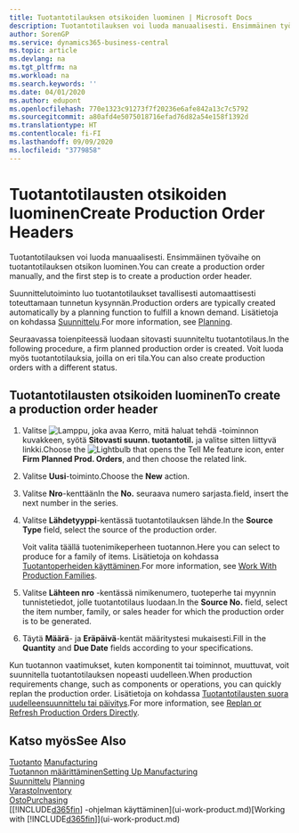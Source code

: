 ```yaml
---
title: Tuotantotilauksen otsikoiden luominen | Microsoft Docs
description: Tuotantotilauksen voi luoda manuaalisesti. Ensimmäinen työvaihe on tuotantotilauksen otsikon luominen.
author: SorenGP
ms.service: dynamics365-business-central
ms.topic: article
ms.devlang: na
ms.tgt_pltfrm: na
ms.workload: na
ms.search.keywords: ''
ms.date: 04/01/2020
ms.author: edupont
ms.openlocfilehash: 770e1323c91273f7f20236e6afe842a13c7c5792
ms.sourcegitcommit: a80afd4e5075018716efad76d82a54e158f1392d
ms.translationtype: HT
ms.contentlocale: fi-FI
ms.lasthandoff: 09/09/2020
ms.locfileid: "3779858"
---
```

# <a name="create-production-order-headers"></a><span data-ttu-id="e72b5-103">Tuotantotilausten otsikoiden luominen</span><span class="sxs-lookup"><span data-stu-id="e72b5-103">Create Production Order Headers</span></span>
<span data-ttu-id="e72b5-104">Tuotantotilauksen voi luoda manuaalisesti. Ensimmäinen työvaihe on tuotantotilauksen otsikon luominen.</span><span class="sxs-lookup"><span data-stu-id="e72b5-104">You can create a production order manually, and the first step is to create a production order header.</span></span>

<span data-ttu-id="e72b5-105">Suunnittelutoiminto luo tuotantotilaukset tavallisesti automaattisesti toteuttamaan tunnetun kysynnän.</span><span class="sxs-lookup"><span data-stu-id="e72b5-105">Production orders are typically created automatically by a planning function to fulfill a known demand.</span></span> <span data-ttu-id="e72b5-106">Lisätietoja on kohdassa [Suunnittelu](production-planning.md).</span><span class="sxs-lookup"><span data-stu-id="e72b5-106">For more information, see [Planning](production-planning.md).</span></span>   

<span data-ttu-id="e72b5-107">Seuraavassa toienpiteessä luodaan sitovasti suunniteltu tuotantotilaus.</span><span class="sxs-lookup"><span data-stu-id="e72b5-107">In the following procedure, a firm planned production order is created.</span></span> <span data-ttu-id="e72b5-108">Voit luoda myös tuotantotilauksia, joilla on eri tila.</span><span class="sxs-lookup"><span data-stu-id="e72b5-108">You can also create production orders with a different status.</span></span>  

## <a name="to-create-a-production-order-header"></a><span data-ttu-id="e72b5-109">Tuotantotilausten otsikoiden luominen</span><span class="sxs-lookup"><span data-stu-id="e72b5-109">To create a production order header</span></span>  
1.  <span data-ttu-id="e72b5-110">Valitse ![Lamppu, joka avaa Kerro, mitä haluat tehdä -toiminnon](media/ui-search/search_small.png "Kerro, mitä haluat tehdä") kuvakkeen, syötä **Sitovasti suunn. tuotantotil.** ja valitse sitten liittyvä linkki.</span><span class="sxs-lookup"><span data-stu-id="e72b5-110">Choose the ![Lightbulb that opens the Tell Me feature](media/ui-search/search_small.png "Tell me what you want to do") icon, enter **Firm Planned Prod. Orders**, and then choose the related link.</span></span>  
2.  <span data-ttu-id="e72b5-111">Valitse **Uusi**-toiminto.</span><span class="sxs-lookup"><span data-stu-id="e72b5-111">Choose the **New** action.</span></span>  
3.  <span data-ttu-id="e72b5-112">Valitse **Nro**-kenttään</span><span class="sxs-lookup"><span data-stu-id="e72b5-112">In the **No.**</span></span> <span data-ttu-id="e72b5-113">seuraava numero sarjasta.</span><span class="sxs-lookup"><span data-stu-id="e72b5-113">field, insert the next number in the series.</span></span>  
4.  <span data-ttu-id="e72b5-114">Valitse **Lähdetyyppi**-kentässä tuotantotilauksen lähde.</span><span class="sxs-lookup"><span data-stu-id="e72b5-114">In the **Source Type** field, select the source of the production order.</span></span>

    <span data-ttu-id="e72b5-115">Voit valita täällä tuotenimikeperheen tuotannon.</span><span class="sxs-lookup"><span data-stu-id="e72b5-115">Here you can select to produce for a family of items.</span></span> <span data-ttu-id="e72b5-116">Lisätietoja on kohdassa [Tuotantoperheiden käyttäminen](production-how-work-family.md).</span><span class="sxs-lookup"><span data-stu-id="e72b5-116">For more information, see [Work With Production Families](production-how-work-family.md).</span></span>
5.  <span data-ttu-id="e72b5-117">Valitse **Lähteen nro** -kentässä nimikenumero, tuoteperhe tai myynnin tunnistetiedot, jolle tuotantotilaus luodaan.</span><span class="sxs-lookup"><span data-stu-id="e72b5-117">In the **Source No.** field, select the item number, family, or sales header for which the production order is to be generated.</span></span>  
6.  <span data-ttu-id="e72b5-118">Täytä **Määrä**- ja **Eräpäivä**-kentät määritystesi mukaisesti.</span><span class="sxs-lookup"><span data-stu-id="e72b5-118">Fill in the **Quantity** and **Due Date** fields according to your specifications.</span></span>  

<span data-ttu-id="e72b5-119">Kun tuotannon vaatimukset, kuten komponentit tai toiminnot, muuttuvat, voit suunnitella tuotantotilauksen nopeasti uudelleen.</span><span class="sxs-lookup"><span data-stu-id="e72b5-119">When production requirements change, such as components or operations, you can quickly replan the production order.</span></span> <span data-ttu-id="e72b5-120">Lisätietoja on kohdassa [Tuotantotilausten suora uudelleensuunnittelu tai päivitys](production-how-to-replan-refresh-production-orders.md).</span><span class="sxs-lookup"><span data-stu-id="e72b5-120">For more information, see [Replan or Refresh Production Orders Directly](production-how-to-replan-refresh-production-orders.md).</span></span> 

## <a name="see-also"></a><span data-ttu-id="e72b5-121">Katso myös</span><span class="sxs-lookup"><span data-stu-id="e72b5-121">See Also</span></span>  
<span data-ttu-id="e72b5-122">[Tuotanto](production-manage-manufacturing.md)  </span><span class="sxs-lookup"><span data-stu-id="e72b5-122">[Manufacturing](production-manage-manufacturing.md)  </span></span>  
[<span data-ttu-id="e72b5-123">Tuotannon määrittäminen</span><span class="sxs-lookup"><span data-stu-id="e72b5-123">Setting Up Manufacturing</span></span>](production-configure-production-processes.md)  
<span data-ttu-id="e72b5-124">[Suunnittelu](production-planning.md)    </span><span class="sxs-lookup"><span data-stu-id="e72b5-124">[Planning](production-planning.md)    </span></span>  
[<span data-ttu-id="e72b5-125">Varasto</span><span class="sxs-lookup"><span data-stu-id="e72b5-125">Inventory</span></span>](inventory-manage-inventory.md)  
[<span data-ttu-id="e72b5-126">Osto</span><span class="sxs-lookup"><span data-stu-id="e72b5-126">Purchasing</span></span>](purchasing-manage-purchasing.md)  
<span data-ttu-id="e72b5-127">[[!INCLUDE[d365fin](includes/d365fin_md.md)] -ohjelman käyttäminen](ui-work-product.md)</span><span class="sxs-lookup"><span data-stu-id="e72b5-127">[Working with [!INCLUDE[d365fin](includes/d365fin_md.md)]](ui-work-product.md)</span></span>
